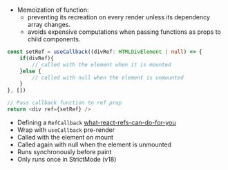 ```js
```
- Memoization of function:
	- preventing its recreation on every render unless its dependency array changes.
	- avoids expensive computations when passing functions as props to child components.


```ts
const setRef = useCallback((divRef: HTMLDivElement | null) => {
	if(divRef){
		// called with the element when it is mounted
	}else { 
		// called with null when the element is unmounted
	}
}, [])

// Pass callback function to ref prop
return <div ref={setRef} />
```
- Defining a `RefCallback` [what-react-refs-can-do-for-you](https://www.youtube.com/watch?v=TgpTG5XYoz4)
- Wrap with `useCallback` pre-render
- Called with the element on mount
- Called again with null when the element is unmounted
- Runs synchronously before paint
- Only runs once in StrictMode (v18)